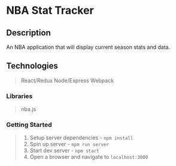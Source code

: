 # NBA Stat Tracker

## Description
An NBA application that will display current season stats and data.


## Technologies
> React/Redux
> Node/Express
> Webpack


### Libraries
> nba.js

### Getting Started
> 1. Setup server dependencies - `npm install`
> 2. Spin up server - `npm run server`
> 3. Start dev server  - `npm start`
> 4. Open a browser and navigate to `localhost:3000` 
